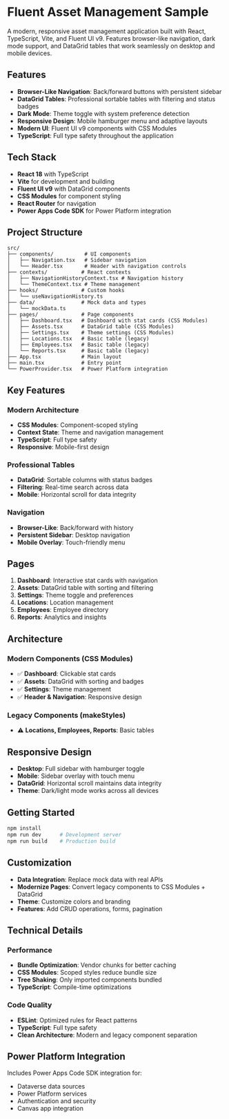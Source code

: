 # Fluent Asset Management Sample

A modern, responsive asset management application built with React, TypeScript, Vite, and Fluent UI v9. Features browser-like navigation, dark mode support, and DataGrid tables that work seamlessly on desktop and mobile devices.

## Features

- **Browser-Like Navigation**: Back/forward buttons with persistent sidebar
- **DataGrid Tables**: Professional sortable tables with filtering and status badges
- **Dark Mode**: Theme toggle with system preference detection
- **Responsive Design**: Mobile hamburger menu and adaptive layouts
- **Modern UI**: Fluent UI v9 components with CSS Modules
- **TypeScript**: Full type safety throughout the application

## Tech Stack

- **React 18** with TypeScript
- **Vite** for development and building
- **Fluent UI v9** with DataGrid components
- **CSS Modules** for component styling
- **React Router** for navigation
- **Power Apps Code SDK** for Power Platform integration

## Project Structure

```
src/
├── components/          # UI components
│   ├── Navigation.tsx   # Sidebar navigation
│   └── Header.tsx       # Header with navigation controls
├── contexts/           # React contexts
│   ├── NavigationHistoryContext.tsx # Navigation history
│   └── ThemeContext.tsx # Theme management
├── hooks/              # Custom hooks
│   └── useNavigationHistory.ts
├── data/               # Mock data and types
│   └── mockData.ts
├── pages/              # Page components
│   ├── Dashboard.tsx   # Dashboard with stat cards (CSS Modules)
│   ├── Assets.tsx      # DataGrid table (CSS Modules)
│   ├── Settings.tsx    # Theme settings (CSS Modules)
│   ├── Locations.tsx   # Basic table (legacy)
│   ├── Employees.tsx   # Basic table (legacy)
│   └── Reports.tsx     # Basic table (legacy)
├── App.tsx             # Main layout
├── main.tsx            # Entry point
└── PowerProvider.tsx   # Power Platform integration
```

## Key Features

### Modern Architecture
- **CSS Modules**: Component-scoped styling
- **Context State**: Theme and navigation management
- **TypeScript**: Full type safety
- **Responsive**: Mobile-first design

### Professional Tables
- **DataGrid**: Sortable columns with status badges
- **Filtering**: Real-time search across data
- **Mobile**: Horizontal scroll for data integrity

### Navigation
- **Browser-Like**: Back/forward with history
- **Persistent Sidebar**: Desktop navigation
- **Mobile Overlay**: Touch-friendly menu

## Pages

1. **Dashboard**: Interactive stat cards with navigation
2. **Assets**: DataGrid table with sorting and filtering
3. **Settings**: Theme toggle and preferences
4. **Locations**: Location management
5. **Employees**: Employee directory
6. **Reports**: Analytics and insights

## Architecture

### Modern Components (CSS Modules)
- ✅ **Dashboard**: Clickable stat cards
- ✅ **Assets**: DataGrid with sorting and badges
- ✅ **Settings**: Theme management
- ✅ **Header & Navigation**: Responsive design

### Legacy Components (makeStyles)
- ⚠️ **Locations, Employees, Reports**: Basic tables

## Responsive Design

- **Desktop**: Full sidebar with hamburger toggle
- **Mobile**: Sidebar overlay with touch menu
- **DataGrid**: Horizontal scroll maintains data integrity
- **Theme**: Dark/light mode works across all devices

## Getting Started

```bash
npm install
npm run dev      # Development server
npm run build    # Production build
```

## Customization

- **Data Integration**: Replace mock data with real APIs
- **Modernize Pages**: Convert legacy components to CSS Modules + DataGrid
- **Theme**: Customize colors and branding
- **Features**: Add CRUD operations, forms, pagination

## Technical Details

### Performance
- **Bundle Optimization**: Vendor chunks for better caching
- **CSS Modules**: Scoped styles reduce bundle size
- **Tree Shaking**: Only imported components bundled
- **TypeScript**: Compile-time optimizations

### Code Quality
- **ESLint**: Optimized rules for React patterns
- **TypeScript**: Full type safety
- **Clean Architecture**: Modern and legacy component separation

## Power Platform Integration

Includes Power Apps Code SDK integration for:
- Dataverse data sources
- Power Platform services  
- Authentication and security
- Canvas app integration

